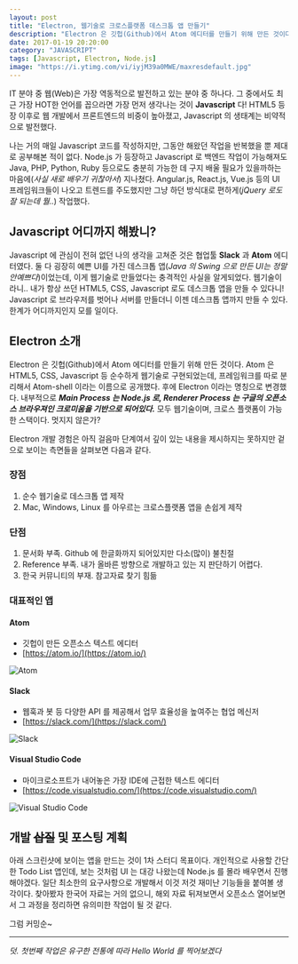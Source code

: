 ```yaml
---
layout: post
title: "Electron, 웹기술로 크로스플랫폼 데스크톱 앱 만들기"
description: "Electron 은 깃헙(Github)에서 Atom 에디터를 만들기 위해 만든 것이다. Atom 은 HTML5, CSS, Javascript 등 순수하게 웹기술로 구현되었는데, 프레임워크를 따로 분리해서  Atom-shell 이라는 이름으로 공개했다. 후에 Electron 이라는 명칭으로 변경했다."
date: 2017-01-19 20:20:00
category: "JAVASCRIPT"
tags: [Javascript, Electron, Node.js]
image: "https://i.ytimg.com/vi/iyjM39a0MWE/maxresdefault.jpg"
---
```


IT 분야 중 웹(Web)은 가장 역동적으로 발전하고 있는 분야 중 하나다. 그 중에서도 최근 가장 HOT한 언어를 꼽으라면 가장 먼저 생각나는 것이 **Javascript** 다! HTML5 등장 이후로 웹 개발에서 프론트엔드의 비중이 높아졌고, Javascript 의 생태계는 비약적으로 발전했다. 

나는 거의 매일 Javascript 코드를 작성하지만, 그동안 해왔던 작업을 반복했을 뿐 제대로 공부해본 적이 없다. Node.js 가 등장하고 Javascript 로 백엔드 작업이 가능해져도 Java, PHP, Python, Ruby 등으로도 충분히 가능한 데 구지 배울 필요가 있을까하는 마음에(*사실 새로 배우기 귀찮아서*) 지나쳤다. Angular.js, React.js, Vue.js 등의 UI 프레임워크들이 나오고 트렌드를 주도했지만 그냥 하던 방식대로 편하게(*jQuery 로도 잘 되는데 뭘..*) 작업했다.

## Javascript 어디까지 해봤니?

Javascript 에 관심이 전혀 없던 나의 생각을 고쳐준 것은 협업툴 **Slack** 과 **Atom** 에디터였다. 둘 다 굉장히 예쁜 UI를 가진 데스크톱 앱(*Java 의  Swing 으로 만든 UI는 정말 안예쁘다*)이었는데, 이게 웹기술로 만들었다는 충격적인 사실을 알게되었다. 웹기술이라니.. 내가 항상 쓰던 HTML5, CSS, Javascript 로도 데스크톱 앱을 만들 수 있다니! Javascript 로 브라우저를 벗어나 서버를 만들더니 이젠 데스크톱 앱까지 만들 수 있다. 한계가 어디까지인지 모를 일이다.

## Electron 소개

Electron 은 깃헙(Github)에서 Atom 에디터를 만들기 위해 만든 것이다. Atom 은 HTML5, CSS, Javascript 등 순수하게 웹기술로 구현되었는데, 프레임워크를 따로 분리해서  Atom-shell 이라는 이름으로 공개했다. 후에 Electron 이라는 명칭으로 변경했다. 내부적으로 ***Main Process 는 Node.js 로, Renderer Process 는 구글의 오픈소스 브라우져인 크로미움을 기반으로 되어있다.*** 모두 웹기술이며, 크로스 플랫폼이 가능한 스택이다. 멋지지 않은가?

Electron 개발 경험은 아직 걸음마 단계여서 깊이 있는 내용을 제시하지는 못하지만 겉으로 보이는 측면들을 살펴보면 다음과 같다.

### 장점
1. 순수 웹기술로 데스크톱 앱 제작
2. Mac, Windows, Linux 를 아우르는 크로스플랫폼 앱을 손쉽게 제작

### 단점
1. 문서화 부족. Github 에 한글화까지 되어있지만 다소(많이) 불친절
2. Reference 부족. 내가 올바른 방향으로 개발하고 있는 지 판단하기 어렵다.
3. 한국 커뮤니티의 부재. 참고자료 찾기 힘듦

### 대표적인 앱

#### Atom
- 깃헙이 만든 오픈소스 텍스트 에디터
- [https://atom.io/](https://atom.io/)

![][atom]

#### Slack
- 웹훅과 봇 등 다양한 API 를 제공해서 업무 효율성을 높여주는 협업 메신저
- [https://slack.com/](https://slack.com/)

![][slack]

#### Visual Studio Code
- 마이크로소프트가 내어놓은 가장 IDE에 근접한 텍스트 에디터
- [https://code.visualstudio.com/](https://code.visualstudio.com/)

![][vs-code]


## 개발 ~~삽질~~ 및 포스팅 계획

아래 스크린샷에 보이는 앱을 만드는 것이 1차 스터디 목표이다. 개인적으로 사용할 간단한 Todo List 앱인데, 보는 것처럼 UI 는 대강 나왔는데 Node.js 를 몰라 배우면서 진행해야겠다. 일단 최소한의 요구사항으로 개발해서 이것 저것 재미난 기능들을 붙여볼 생각이다. 찾아봤자 한국어 자료는 거의 없으니, 해외 자료 뒤져보면서 오픈소스 열어보면서 그 과정을 정리하면 유의미한 작업이 될 것 같다. 

그럼 커밍순~


---

*덧. 첫번째 작업은 유구한 전통에 따라 Hello World 를 찍어보겠다*


[atom]: https://cdn-business.discourse.org/uploads/github_atom/487/cda7a1c2ac02fd3d.png "Atom"
[slack]: https://inteamwetrust.files.wordpress.com/2016/05/slack-logo.jpg "Slack"
[vs-code]: http://2434zd29misd3e4a4f1e73ki.wpengine.netdna-cdn.com/wp-content/uploads/2015/05/VS_rgb_Purple_D-800x227.png "Visual Studio Code"

